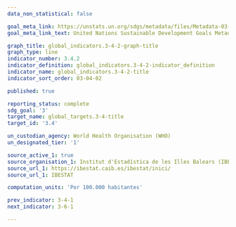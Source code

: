 ```yaml
---
data_non_statistical: false

goal_meta_link: https://unstats.un.org/sdgs/metadata/files/Metadata-03-04-02.pdf
goal_meta_link_text: United Nations Sustainable Development Goals Metadata

graph_title: global_indicators.3-4-2-graph-title
graph_type: line
indicator_number: 3.4.2
indicator_definition: global_indicators.3-4-2-indicator_definition
indicator_name: global_indicators.3-4-2-title
indicator_sort_order: 03-04-02

published: true

reporting_status: complete
sdg_goal: '3'
target_name: global_targets.3-4-title
target_id: '3.4'

un_custodian_agency: World Health Organisation (WHO)
un_designated_tier: '1'

source_active_1: true
source_organisation_1: Institut d'Estadística de les Illes Balears (IBESTAT)
source_url_1: https://ibestat.caib.es/ibestat/inici/
source_url_1: IBESTAT

computation_units: 'Por 100.000 habitantes'

prev_indicator: 3-4-1
next_indicator: 3-6-1

---
```

